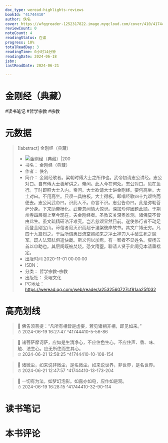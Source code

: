 ```yaml
---
doc_type: weread-highlights-reviews
bookId: "41744410"
author: 佚名
cover: https://wfqqreader-1252317822.image.myqcloud.com/cover/410/41744410/t7_41744410.jpg
reviewCount: 0
noteCount: 4
readingStatus: 在读
progress: 10%
totalReadDay: 3
readingTime: 0小时14分钟
readingDate: 2024-06-18
isbn: 
lastReadDate: 2024-06-21

---
```


# 金刚经（典藏）


#读书笔记 #哲学宗教 #宗教

# 元数据
> [!abstract] 金刚经（典藏）
> - ![ 金刚经（典藏）|200](https://wfqqreader-1252317822.image.myqcloud.com/cover/410/41744410/t7_41744410.jpg)
> - 书名： 金刚经（典藏）
> - 作者： 佚名
> - 简介： 金刚经歌者。梁朝时傅大士之所作也。武帝初请志公讲经。志公对曰。自有傅大士善解讲之。帝问。此人今在何处。志公对曰。见在鱼行。于时即照大士入内。帝问。大士欲请大士讲金刚经。要何高坐。大士对曰。不用高坐。只须一具柏板。大士得板。即唱经歌四十九颂终而便去。志公问武帝曰。识此人不。帝言不识。志公告帝曰。此是弥勒菩萨分身。下来助帝杨化。武帝忽闻情大惊讶。深加珍仰因题此颂。于荆州寺四层阁上至今现在。夫金刚经者。圣教玄关深奥难测。诸佛莫不皆由此生。虽文疏精研浩汗难究。岂若慈颂显然目前。遂使修行者不动足而登金刚宝山。谛信者寂灭识而超于涅槃彼岸故书。其文广博无穷。凡四十九篇烈之。于后所谓惠日流空照如来之净土禅刀入手破生死之魔军。既人法双祛俱遣快哉。斯义何以加焉。有一智者不显姓名。资杨五首以申助也。其层阁既被焚烧。恐文隋堕。聊请人贤于此阁见本请垂楷定。
> - 出版时间 2020-11-01 00:00:00
> - ISBN： 
> - 分类： 哲学宗教-宗教
> - 出版社： 荣曜文化
> - PC地址：https://weread.qq.com/web/reader/a2532560727cf81aa25f032

# 高亮划线




> 📌 佛告须菩提：“凡所有相皆是虚妄，若见诸相非相，即见如来。”  
> ⏱ 2024-06-19 16:27:47 ^41744410-5-56-86



> 📌 诸菩萨摩诃萨，应如是生清净心，不应住色生心，不应住声、香、味、触、法生心。应无所住而生其心。  
> ⏱ 2024-06-21 12:58:25 ^41744410-10-108-154



> 📌 诸微尘，如来说非微尘，是名微尘。如来说世界，非世界，是名世界。  
> ⏱ 2024-06-21 12:47:57 ^41744410-13-173-204



> 📌 一切有为法，如梦幻泡影。如露亦如电，应作如是观。  
> ⏱ 2024-06-19 16:28:15 ^41744410-32-90-114



# 读书笔记




# 本书评论

